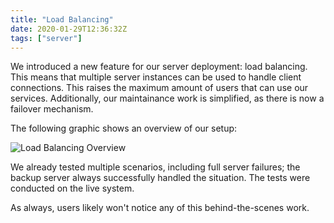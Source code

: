 ```yaml
---
title: "Load Balancing"
date: 2020-01-29T12:36:32Z
tags: ["server"]
---
```


We introduced a new feature for our server deployment: load balancing. This means that multiple server instances can be used to handle client connections. This raises the maximum amount of users that can use our services. Additionally, our maintainance work is simplified, as there is now a failover mechanism.

The following graphic shows an overview of our setup:

![Load Balancing Overview](/img/load-balancing.svg)

We already tested multiple scenarios, including full server failures; the backup server always successfully handled the situation. The tests were conducted on the live system.

As always, users likely won't notice any of this behind-the-scenes work.
